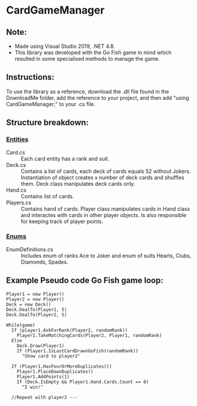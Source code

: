 # CardGameManager

## Note:
- Made using Visual Studio 2019, .NET 4.8.
- This library was developed with the Go Fish game in mind which resulted in some specialised methods to manage the game. 


## Instructions:
To use the library as a reference, download the .dll file found in the DownloadMe folder, add the reference to your project, and then add  "using CardGameManager;" to your .cs file.

## Structure breakdown:
### <ins>Entities</ins>
<dl>
  <dt>Card.cs</dt>
  <dd>Each card entity has a rank and suit.</dd>
  <dt>Deck.cs</dt>
  <dd>Contains a list of cards, each deck of cards equals 52 without Jokers. Instantiation of object creates x number of deck cards and shuffles them. Deck class manipulates deck cards only. </dd>
  <dt>Hand.cs</dt>
  <dd>Contains list of cards.</dd>
  <dt>Players.cs</dt>
  <dd>Contains hand of cards. Player class manipulates cards in Hand class and interactes with cards in other player objects. Is also responsible for keeping track of player points.</dd>
</dl>	

### <ins>Enums</ins>
<dl>
  <dt>EnumDefinitions.cs</dt>
  <dd>Includes enum of ranks Ace to Joker and enum of suits Hearts, Clubs, Diamonds, Spades.</dd>
</dl>	


## Example Pseudo code Go Fish game loop:
    Player1 = new Player()
    Player2 = new Player()
    Deck = new Deck()
    Deck.DealTo(Player1, 5)
    Deck.DealTo(Player2, 5)

    While(game)
      If (player1.AskForRank(Player2, randomRank))
        Player1.TakeMatchingCards(Player2, Player1, randomRank)
      Else
        Deck.Draw(Player1)
        If (Player1.IsLastCardDrawnGoFish(randomRank))
          "Show card to player2"
			
      If (Player1.HasFourOrMoreDuplicates())
        Player1.PlaceDownDuplicates()
        Player1.AddPoints(1)
        If (Deck.IsEmpty && Player1.Hand.Cards.Count == 0)
          "I win!"

      //Repeat with player2 ---
